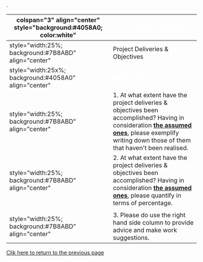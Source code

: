 .

| colspan="3" align="center" style="background:\#4058A0; color:white" | <font color="white">**50% REVIEW PROCESS**                                                                                                                                                                                                                                                                   |
| ------------------------------------------------------------------- | ------------------------------------------------------------------------------------------------------------------------------------------------------------------------------------------------------------------------------------------------------------------------------------------------------------ |
| style="width:25%; background:\#7B8ABD" align="center"               | Project Deliveries & Objectives                                                                                                                                                                                                                                                                              |
| style="width:25x%; background:\#4058A0" align="center"              | <font color="white">**QUESTIONS**                                                                                                                                                                                                                                                                            |
| style="width:25%; background:\#7B8ABD" align="center"               | 1\. At what extent have the project deliveries & objectives been accomplished? Having in consideration [**the assumed ones**](OWASP_Summer_of_Code_2008_Applications_-_Need_Futher_Clarifications#OWASP-WeBekci_Project "wikilink"), please exemplify writing down those of them that haven't been realised. |
| style="width:25%; background:\#7B8ABD" align="center"               | 2\. At what extent have the project deliveries & objectives been accomplished? Having in consideration [**the assumed ones**](OWASP_Summer_of_Code_2008_Applications_-_Need_Futher_Clarifications#OWASP-WeBekci_Project "wikilink"), please quantify in terms of percentage.                                 |
|                                                                     |                                                                                                                                                                                                                                                                                                              |
| style="width:25%; background:\#7B8ABD" align="center"               | 3\. Please do use the right hand side column to provide advice and make work suggestions.                                                                                                                                                                                                                    |

[Clik here to return to the previous
page](Category:OWASP_Webekci_Project "wikilink")